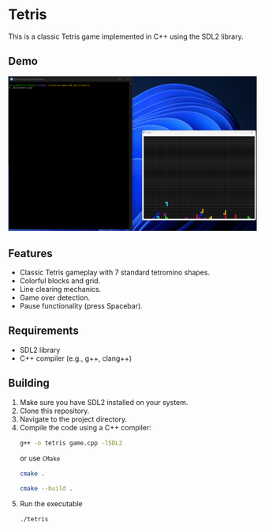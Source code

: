 # Tetris

This is a classic Tetris game implemented in C++ using the SDL2 library.

## Demo

![Tetris Gameplay](tetris.gif)

## Features

- Classic Tetris gameplay with 7 standard tetromino shapes.
- Colorful blocks and grid.
- Line clearing mechanics.
- Game over detection.
- Pause functionality (press Spacebar).

## Requirements

- SDL2 library
- C++ compiler (e.g., g++, clang++)

## Building

1. Make sure you have SDL2 installed on your system.
2. Clone this repository.
3. Navigate to the project directory.
4. Compile the code using a C++ compiler:
   ```bash
   g++ -o tetris game.cpp -lSDL2 
   ```
   or use `CMake`
   ```bash
   cmake .
   ```
   ```bash
   cmake --build .
   ```
5. Run the executable
   ```bash
   ./tetris
   ```